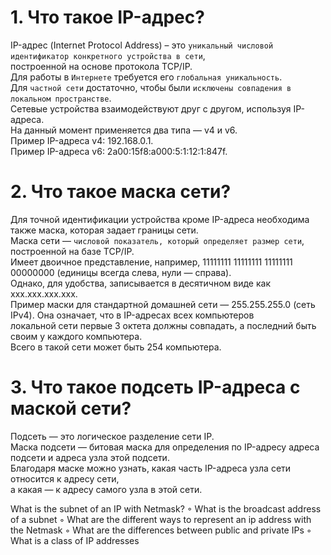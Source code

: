 # 1. Что такое IP-адрес?
  IP-адрес (Internet Protocol Address) – это `уникальный числовой идентификатор конкретного устройства в сети`,<br>
  построенной на основе протокола TCP/IP.<br>
  Для работы в `Интернете` требуется его `глобальная уникальность`.<br>
  Для `частной сети` достаточно, чтобы были `исключены совпадения в локальном пространстве`.<br>
  Сетевые устройства взаимодействуют друг с другом, используя IP-адреса.<br>
  На данный момент применяется два типа — v4 и v6. <br>
  Пример IP-адреса v4: 192.168.0.1. <br>
  Пример IP-адреса v6: 2a00:15f8:a000:5:1:12:1:847f.
  
# 2. Что такое маска сети?
  Для точной идентификации устройства кроме IP-адреса необходима также маска, которая задает границы сети.<br>
  Маска сети — `числовой показатель, который определяет размер сети`, построенной на базе TCP/IP. <br>
  Имеет двоичное представление, например, 11111111 11111111 11111111 00000000 (единицы всегда слева, нули — справа). <br>
  Однако, для удобства, записывается в десятичном виде как xxx.xxx.xxx.xxx. <br>
  Пример маски для стандартной домашней сети — 255.255.255.0 (сеть IPv4). Она означает, что в IP-адресах всех компьютеров<br>
  локальной сети первые 3 октета должны совпадать, а последний быть своим у каждого компьютера.<br>
  Всего в такой сети может быть 254 компьютера.

# 3. Что такое подсеть IP-адреса с маской сети?
  Подсеть — это логическое разделение сети IP.<br>
  Маска подсети — битовая маска для определения по IP-адресу адреса подсети и адреса узла этой подсети. <br>
  Благодаря маске можно узнать, какая часть IP-адреса узла сети относится к адресу сети,<br>
  а какая — к адресу самого узла в этой сети.


What is the subnet of an IP with Netmask? 
◦ What is the broadcast address of a subnet
◦ What are the different ways to represent an ip address with the Netmask
◦ What are the differences between public and private IPs
◦ What is a class of IP addresses
